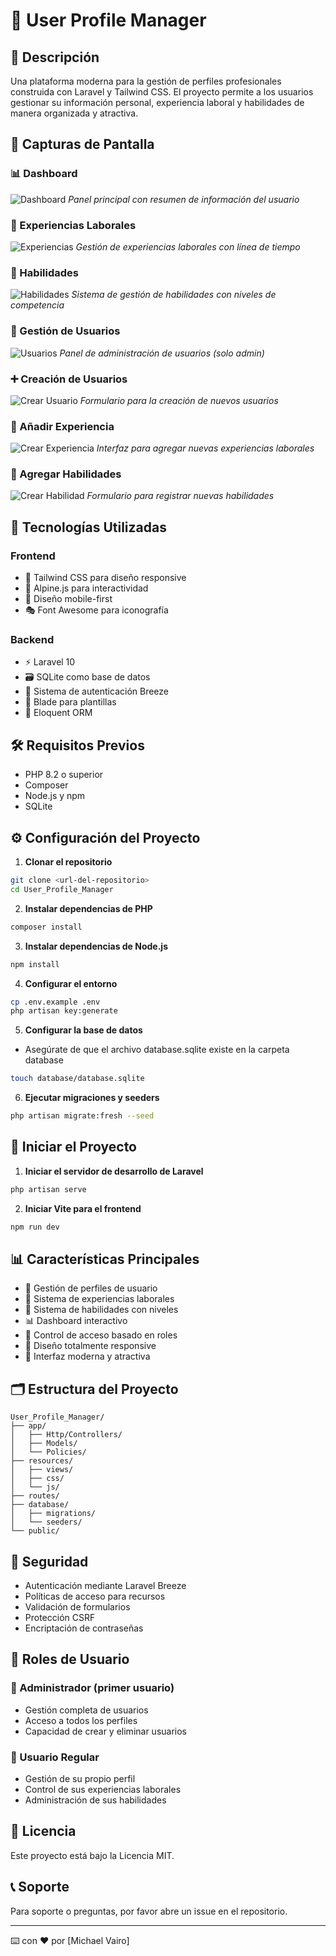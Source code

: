 # 👥 User Profile Manager

## 📝 Descripción

Una plataforma moderna para la gestión de perfiles profesionales construida con Laravel y Tailwind CSS. El proyecto permite a los usuarios gestionar su información personal, experiencia laboral y habilidades de manera organizada y atractiva.

## 📸 Capturas de Pantalla

### 📊 Dashboard

![Dashboard](/screenshots/dashboard.png)
_Panel principal con resumen de información del usuario_

### 💼 Experiencias Laborales

![Experiencias](/screenshots/experiencias.png)
_Gestión de experiencias laborales con línea de tiempo_

### 🌟 Habilidades

![Habilidades](/screenshots/habilidades.png)
_Sistema de gestión de habilidades con niveles de competencia_

### 👥 Gestión de Usuarios

![Usuarios](/screenshots/usuarios.png)
_Panel de administración de usuarios (solo admin)_

### ➕ Creación de Usuarios

![Crear Usuario](/screenshots/crear-usuario.png)
_Formulario para la creación de nuevos usuarios_

### 💼 Añadir Experiencia

![Crear Experiencia](/screenshots/crear-experiencia.png)
_Interfaz para agregar nuevas experiencias laborales_

### 🎯 Agregar Habilidades

![Crear Habilidad](/screenshots/crear-habilidad.png)
_Formulario para registrar nuevas habilidades_

## 🚀 Tecnologías Utilizadas

### Frontend

-   🎨 Tailwind CSS para diseño responsive
-   🔄 Alpine.js para interactividad
-   📱 Diseño mobile-first
-   🎭 Font Awesome para iconografía

### Backend

-   ⚡ Laravel 10
-   🗃️ SQLite como base de datos
-   🔐 Sistema de autenticación Breeze
-   📝 Blade para plantillas
-   🔄 Eloquent ORM

## 🛠️ Requisitos Previos

-   PHP 8.2 o superior
-   Composer
-   Node.js y npm
-   SQLite

## ⚙️ Configuración del Proyecto

1. **Clonar el repositorio**

```bash
git clone <url-del-repositorio>
cd User_Profile_Manager
```

2. **Instalar dependencias de PHP**

```bash
composer install
```

3. **Instalar dependencias de Node.js**

```bash
npm install
```

4. **Configurar el entorno**

```bash
cp .env.example .env
php artisan key:generate
```

5. **Configurar la base de datos**

-   Asegúrate de que el archivo database.sqlite existe en la carpeta database

```bash
touch database/database.sqlite
```

6. **Ejecutar migraciones y seeders**

```bash
php artisan migrate:fresh --seed
```

## 🚀 Iniciar el Proyecto

1. **Iniciar el servidor de desarrollo de Laravel**

```bash
php artisan serve
```

2. **Iniciar Vite para el frontend**

```bash
npm run dev
```

## 📊 Características Principales

-   👤 Gestión de perfiles de usuario
-   💼 Sistema de experiencias laborales
-   🌟 Sistema de habilidades con niveles
-   📊 Dashboard interactivo
-   🔐 Control de acceso basado en roles
-   📱 Diseño totalmente responsive
-   🎨 Interfaz moderna y atractiva

## 🗂️ Estructura del Proyecto

```
User_Profile_Manager/
├── app/
│   ├── Http/Controllers/
│   ├── Models/
│   └── Policies/
├── resources/
│   ├── views/
│   ├── css/
│   └── js/
├── routes/
├── database/
│   ├── migrations/
│   └── seeders/
└── public/
```

## 🔐 Seguridad

-   Autenticación mediante Laravel Breeze
-   Políticas de acceso para recursos
-   Validación de formularios
-   Protección CSRF
-   Encriptación de contraseñas

## 👥 Roles de Usuario

### 👑 Administrador (primer usuario)

-   Gestión completa de usuarios
-   Acceso a todos los perfiles
-   Capacidad de crear y eliminar usuarios

### 👤 Usuario Regular

-   Gestión de su propio perfil
-   Control de sus experiencias laborales
-   Administración de sus habilidades

## 📄 Licencia

Este proyecto está bajo la Licencia MIT.

## 📞 Soporte

Para soporte o preguntas, por favor abre un issue en el repositorio.

---

⌨️ con ❤️ por [Michael Vairo]
